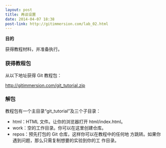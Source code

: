 ```yaml
---
layout: post
title: 再谈设置
date: 2014-04-07 18:38
post-link: http://gitimmersion.com/lab_02.html
---
```


**目的**

获得教程材料，并准备执行。

### 获得教程包

从以下地址获得 Git 教程包：

<http://gitimmersion.com/git_tutorial.zip>

### 解包

教程包有一个主目录“git\_tutorial”及三个子目录：

* html：HTML 文件。让你的浏览器打开 html/index.html。
* work：空的工作目录。你可以在这里创建仓库。
* repos：预先打包的 Git 仓库，这样你可以在教程中的任何地
  方跳转。如果你遇到问题，那么只需复制想要的实验到你的工
  作目录。
